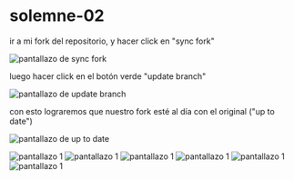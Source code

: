 # solemne-02

ir a mi fork del repositorio, y hacer click en "sync fork"

![pantallazo de sync fork](./github-sync-fork.jpg)

luego hacer click en el botón verde "update branch"

![pantallazo de update branch](./github-update-branch.jpg)

con esto lograremos que nuestro fork esté al día con el original ("up to date")

![pantallazo de up to date](./github-up-to-date.jpg)

![pantallazo 1](./cap-1.png)
![pantallazo 1](./cap-2.png)
![pantallazo 1](./cap-3.png)
![pantallazo 1](./cap-4.png)
![pantallazo 1](./cap-5.png)
![pantallazo 1](./cap-6.png)
